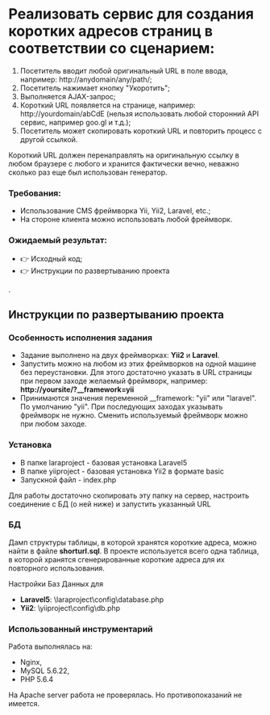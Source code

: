
# Реализовать сервис для создания коротких адресов страниц в соответствии со сценарием:

1. Посетитель вводит любой оригинальный URL в поле ввода, например: http://anydomain/any/path/;
2. Посетитель нажимает кнопку "Укоротить";
3. Выполняется AJAX-запрос;
4. Короткий URL появляется на странице, например: http://yourdomain/abCdE (нельзя использовать любой сторонний API сервис, например goo.gl и т.д.);
5. Посетитель может скопировать короткий URL и повторить процесс с другой ссылкой.

Короткий URL должен перенаправлять на оригинальную ссылку в любом браузере с любого и хранится фактически вечно,
неважно сколько раз еще был использован генератор.

### Требования:
- Использование CMS фреймворка Yii, Yii2, Laravel, etc.;
- На стороне клиента можно использовать любой фреймворк.

### Ожидаемый результат:
- :point_right: Исходный код; 
- :point_right: Инструкции по развертыванию проекта

.

## Инструкции по развертыванию проекта

### Особенность исполнения задания

- Задание выполнено на двух фреймворках: **Yii2** и **Laravel**. 
- Запустить можно на любом из этих фреймворков на одной машине без переустановки. Для этого достаточно указать в URL страницы при первом заходе желаемый фреймворк, например: **http://yoursite/?__framework=yii**
- Принимаются значения переменной __framework: "yii" или "laravel". По умолчанию "yii". При последующих заходах указывать фреймворк не нужно. Сменить используемый фреймворк можно при любом заходе.

### Установка

- В папке laraproject - базовая установка Laravel5
- В папке yiiproject  - базовая установка Yii2 в формате basic
- Запускной файл - index.php

Для работы достаточно скопировать эту папку на сервер, настроить соединение с БД (о ней ниже) и запустить указанный URL

### БД

Дамп структуры таблицы, в которой хранятся короткие адреса, можно найти в файле **shorturl.sql**.
В проекте используется всего одна таблица, в которой хранятся сгенерированные короткие адреса для их повторного использования.

Настройки Баз Данных для
- **Laravel5**: \laraproject\config\database.php
- **Yii2**:     \yiiproject\config\db.php

### Использованный инструментарий

Работа выполнялась на:
- Nginx,
- MySQL 5.6.22,
- PHP 5.6.4

На Apache server работа не проверялась. Но противопоказаний не имеется.
